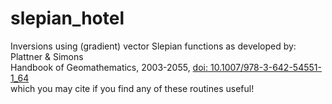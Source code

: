# slepian_hotel
Inversions using (gradient) vector Slepian functions as developed by:<br>
Plattner &amp; Simons<br>
Handbook of Geomathematics, 2003-2055, <a href="http://dx.doi.org/10.1007/978-3-642-54551-1_64">doi: 10.1007/978-3-642-54551-1_64</a><br>
which you may cite if you find any of these routines useful! 

